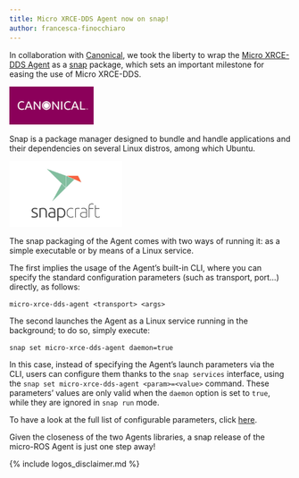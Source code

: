 ```yaml
---
title: Micro XRCE-DDS Agent now on snap!
author: francesca-finocchiaro
---
```


In collaboration with [Canonical](https://canonical.com/), we took the liberty to wrap the [Micro XRCE-DDS Agent](https://micro-xrce-dds.docs.eprosima.com/en/latest/agent.html) as a [snap](https://snapcraft.io/) package, which sets an important milestone for easing the use of Micro XRCE-DDS.

<img alt="Canonical" src="/img/posts/canonical.png" width="30%"/>

Snap is a package manager designed to bundle and handle applications and their dependencies on several Linux distros, among which Ubuntu.

<img alt="Snap" src="/img/posts/snap2.png" width="40%"/>

The snap packaging of the Agent comes with two ways of running it: as a simple executable or by means of a Linux service.

The first implies the usage of the Agent’s built-in CLI, where you can specify the standard configuration parameters (such as transport, port…) directly, as follows:
```
micro-xrce-dds-agent <transport> <args>
```

The second launches the Agent as a Linux service running in the background; to do so, simply execute:
```
snap set micro-xrce-dds-agent daemon=true
```
In this case, instead of specifying the Agent’s launch parameters via the CLI, users can configure them thanks to the `snap services` interface, using the `snap set micro-xrce-dds-agent <param>=<value>` command. These parameters’ values are only valid when the `daemon` option is set to `true`, while they are ignored in `snap run` mode.

To have a look at the full list of configurable parameters, click [here](https://snapcraft.io/micro-xrce-dds-agent).

Given the closeness of the two Agents libraries, a snap release of the micro-ROS Agent is just one step away!

{% include logos_disclaimer.md %}
